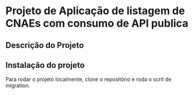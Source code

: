 ﻿# Projeto de Aplicação de listagem de CNAEs com consumo de API publica

## Descrição do Projeto

## Instalação do projeto

Para rodar o projeto localmente, clone o repositório e roda o scrit de migration.

>